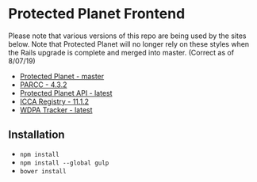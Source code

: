 # Protected Planet Frontend

Please note that various versions of this repo are being used by the sites below.
Note that Protected Planet will no longer rely on these styles when the Rails upgrade is complete and merged into master.
(Correct as of 8/07/19)

- [Protected Planet - master](https://github.com/unepwcmc/ProtectedPlanet)
- [PARCC - 4.3.2](https://github.com/unepwcmc/parcc)
- [Protected Planet API - latest](https://github.com/unepwcmc/protectedplanet-api)
- [ICCA Registry - 11.1.2](https://github.com/unepwcmc/icca-registry)
- [WDPA Tracker - latest](https://github.com/unepwcmc/wdpa-tracker)

## Installation

- `npm install`
- `npm install --global gulp`
- `bower install`

